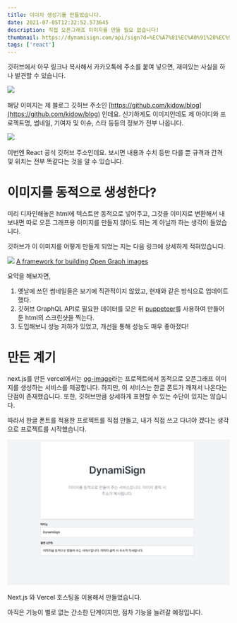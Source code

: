 ```yaml
---
title: 이미지 생성기를 만들었습니다.
date: 2021-07-05T12:32:52.573645
description: 직접 오픈그래프 이미지를 만들 필요 없습니다!
thumbnail: https://dynamisign.com/api/sign?d=%EC%A7%81%EC%A0%91%20%EC%98%A4%ED%94%88%EA%B7%B8%EB%9E%98%ED%94%84%20%EC%9D%B4%EB%AF%B8%EC%A7%80%EB%A5%BC%20%EB%A7%8C%EB%93%A4%20%ED%95%84%EC%9A%94%20%EC%97%86%EC%8A%B5%EB%8B%88%EB%8B%A4!&i=https://qgcjsixggwsztftamrtt.supabase.co/storage/v1/object/public/uploads/1627328484117&t=%EC%9D%B4%EB%AF%B8%EC%A7%80%20%EC%83%9D%EC%84%B1%EA%B8%B0%EB%A5%BC%20%EB%A7%8C%EB%93%A4%EC%97%88%EC%8A%B5%EB%8B%88%EB%8B%A4..
tags: ['react']
---
```


깃허브에서 아무 링크나 복사해서 카카오톡에 주소를 붙여 넣으면, 재미있는 사실을 하나 발견할 수 있습니다.

![](https://opengraph.githubassets.com/8ff6bc21563d55cdbe88dce35d5b342a033d073b832d82b1ef8100a69194e7f3/kidow/blog)

해당 이미지는 제 블로그 깃허브 주소인 [https://github.com/kidow/blog](https://github.com/kidow/blog) 인데요. 신기하게도 이미지인데도 제 아이디와 프로젝트명, 썸네일, 기여자 및 이슈, 스타 등등의 정보가 전부 나옵니다.

![](https://opengraph.githubassets.com/50a2f06bc1a1c69378be68a8ae42f9c39ecedb13b4f9d5d660080edcfe649ba2/facebook/react)

이번엔 React 공식 깃허브 주소인데요. 보시면 내용과 수치 등만 다를 뿐 규격과 간격 및 위치는 전부 똑같다는 것을 알 수 있습니다.

# 이미지를 동적으로 생성한다?

미리 디자인해놓은 html에 텍스트만 동적으로 넣어주고, 그것을 이미지로 변환해서 내보내면 따로 오픈 그래프용 이미지를 만들지 않아도 되는 게 아닐까 하는 생각이 들었습니다.

깃허브가 이 이미지를 어떻게 만들게 되었는 지는 다음 링크에 상세하게 적혀있습니다.

[![](https://github.blog/wp-content/uploads/2021/06/framework-open-graph-images_for-social.png?fit=1200%2C630)](https://github.blog/2021-06-22-framework-building-open-graph-images/)
[A framework for building Open Graph images](https://github.blog/2021-06-22-framework-building-open-graph-images/)

요약을 해보자면,

1. 옛날에 쓰던 썸네일들은 보기에 직관적이지 않았고, 현재와 같은 방식으로 업데이트했다.
2. 깃허브 GraphQL API로 필요한 데이터를 모은 뒤 [puppeteer](https://github.com/puppeteer/puppeteer)를 사용하여 만들어 둔 html의 스크린샷을 찍는다.
3. 도입해보니 성능 저하가 있었고, 개선을 통해 성능도 매우 좋아졌다!

# 만든 계기

next.js를 만든 vercel에서는 [og-image](https://og-image.vercel.app/)라는 프로젝트에서 동적으로 오픈그래프 이미지를 생성하는 서비스를 제공합니다. 하지만, 이 서비스는 한글 폰트가 깨져서 나온다는 단점이 존재했습니다. 또한, 깃허브만큼 상세하게 표현할 수 있는 수단이 있지는 않습니다.

따라서 한글 폰트를 적용한 프로젝트를 직접 만들고, 내가 직접 쓰고 다녀야 겠다는 생각으로 프로젝트를 시작했습니다.

![dynamisign](./dynamisign.png)

Next.js 와 Vercel 호스팅을 이용해서 만들었습니다.

아직은 기능이 별로 없는 간소한 단계이지만, 점차 기능을 늘려갈 예정입니다.